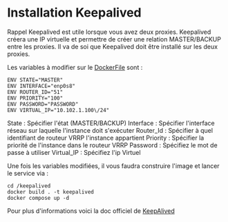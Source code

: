 # Installation Keepalived

Rappel Keepalived est utile lorsque vous avez deux proxies.
Keepalived créera une IP virtuelle et permettre de créer une relation MASTER/BACKUP entre les proxies.
Il va de soi que Keepalived doit être installé sur les deux proxies.

Les variables à modifier sur le [DockerFile](./Dockerfile) sont :

```
ENV STATE="MASTER"
ENV INTERFACE="enp0s8"
ENV ROUTER_ID="51"
ENV PRIORITY="100"
ENV PASSWORD="PASSWORD"
ENV VIRTUAL_IP="10.102.1.100\/24"
```

State : Spécifier l'état (MASTER/BACKUP)
Interface : Spécifier l'interface réseau sur laquelle l'instance doit s'exécuter
Router_Id : Spécifier à quel identifiant de routeur VRRP l'instance appartient
Priority : Spécifier la priorité de l'instance dans le routeur VRRP
Password : Spécifiez le mot de passe à utiliser
Virtual_IP : Spécifiez l'ip Virtuel

Une fois les variables modifiées, il vous faudra construire l'image et lancer le service via :

```
cd /keepalived
docker build . -t keepalived
docker compose up -d
```

Pour plus d'informations voici la doc officiel de [KeepAlived](https://keepalived.readthedocs.io/en/latest/introduction.html)
